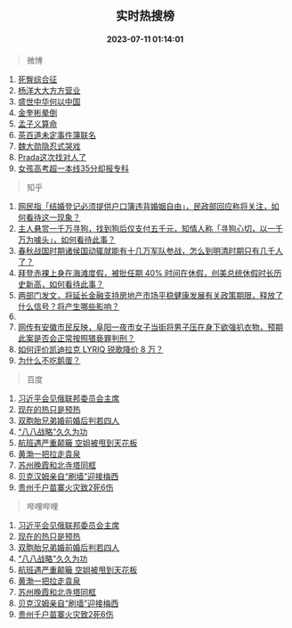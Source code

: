 <div align="center"><h2>实时热搜榜</h2><h4>2023-07-11 01:14:01</h4></div>

> 微博  

1. [死臀综合征](https://s.weibo.com/weibo?q=%E6%AD%BB%E8%87%80%E7%BB%BC%E5%90%88%E5%BE%81&t=31&band_rank=1&Refer=top)<br />
2. [杨洋大大方方营业](https://s.weibo.com/weibo?q=%23%E6%9D%A8%E6%B4%8B%E5%A4%A7%E5%A4%A7%E6%96%B9%E6%96%B9%E8%90%A5%E4%B8%9A%23&t=31&band_rank=2&Refer=top)<br />
3. [盛世中华何以中国](https://s.weibo.com/weibo?q=%23%E7%9B%9B%E4%B8%96%E4%B8%AD%E5%8D%8E%E4%BD%95%E4%BB%A5%E4%B8%AD%E5%9B%BD%23&t=31&band_rank=3&Refer=top)<br />
4. [金奎彬晕倒](https://s.weibo.com/weibo?q=%23%E9%87%91%E5%A5%8E%E5%BD%AC%E6%99%95%E5%80%92%23&t=31&band_rank=4&Refer=top)<br />
5. [孟子义算命](https://s.weibo.com/weibo?q=%E5%AD%9F%E5%AD%90%E4%B9%89%E7%AE%97%E5%91%BD&t=31&band_rank=5&Refer=top)<br />
6. [茶百道未定事件簿联名](https://s.weibo.com/weibo?q=%E8%8C%B6%E7%99%BE%E9%81%93%E6%9C%AA%E5%AE%9A%E4%BA%8B%E4%BB%B6%E7%B0%BF%E8%81%94%E5%90%8D&t=31&band_rank=6&Refer=top)<br />
7. [魏大勋隐忍式哭戏](https://s.weibo.com/weibo?q=%23%E9%AD%8F%E5%A4%A7%E5%8B%8B%E9%9A%90%E5%BF%8D%E5%BC%8F%E5%93%AD%E6%88%8F%23&t=31&band_rank=7&Refer=top)<br />
8. [Prada这次找对人了](https://s.weibo.com/weibo?q=%23Prada%E8%BF%99%E6%AC%A1%E6%89%BE%E5%AF%B9%E4%BA%BA%E4%BA%86%23&t=31&band_rank=8&Refer=top)<br />
9. [女孩高考超一本线35分却报专科](https://s.weibo.com/weibo?q=%23%E5%A5%B3%E5%AD%A9%E9%AB%98%E8%80%83%E8%B6%85%E4%B8%80%E6%9C%AC%E7%BA%BF35%E5%88%86%E5%8D%B4%E6%8A%A5%E4%B8%93%E7%A7%91%23&t=31&band_rank=9&Refer=top)<br />

> 知乎  

1. [网民指「结婚登记必须提供户口簿违背婚姻自由」，民政部回应称将关注，如何看待这一现象？](https://www.zhihu.com/question/611310583)<br />
2. [主人悬赏一千万寻狗，找到狗后仅支付五千元，知情人称「寻狗心切，以一千万为噱头」，如何看待此事？](https://www.zhihu.com/question/611291798)<br />
3. [春秋战国时期诸侯国动辄就能有十几万军队参战，怎么到明清时期只有几千人了？](https://www.zhihu.com/question/611197393)<br />
4. [拜登赤裸上身在海滩度假，被批任期 40% 时间在休假，创美总统休假时长历史新高，如何看待此事？](https://www.zhihu.com/question/611322540)<br />
5. [两部门发文，将延长金融支持房地产市场平稳健康发展有关政策期限，释放了什么信号？将产生哪些影响？](https://www.zhihu.com/question/611373099)<br />
6. []()<br />
7. [网传有安徽市民反映，阜阳一夜市女子当街将男子压在身下欲强扒衣物，预期此案是否会正常按照猥亵罪判刑？](https://www.zhihu.com/question/611354606)<br />
8. [如何评价凯迪拉克 LYRIQ 锐歌降价 8 万？](https://www.zhihu.com/question/611313842)<br />
9. [为什么不吃鹅蛋？](https://www.zhihu.com/question/334887852)<br />

> 百度  

1. [习近平会见俄联邦委员会主席](https://www.baidu.com/s?wd=%E4%B9%A0%E8%BF%91%E5%B9%B3%E4%BC%9A%E8%A7%81%E4%BF%84%E8%81%94%E9%82%A6%E5%A7%94%E5%91%98%E4%BC%9A%E4%B8%BB%E5%B8%AD&sa=fyb_news&rsv_dl=fyb_news)<br />
2. [现在的热只是预热](https://www.baidu.com/s?wd=%E7%8E%B0%E5%9C%A8%E7%9A%84%E7%83%AD%E5%8F%AA%E6%98%AF%E9%A2%84%E7%83%AD&sa=fyb_news&rsv_dl=fyb_news)<br />
3. [双胞胎兄弟婚前婚后判若四人](https://www.baidu.com/s?wd=%E5%8F%8C%E8%83%9E%E8%83%8E%E5%85%84%E5%BC%9F%E5%A9%9A%E5%89%8D%E5%A9%9A%E5%90%8E%E5%88%A4%E8%8B%A5%E5%9B%9B%E4%BA%BA&sa=fyb_news&rsv_dl=fyb_news)<br />
4. [“八八战略”久久为功](https://www.baidu.com/s?wd=%E2%80%9C%E5%85%AB%E5%85%AB%E6%88%98%E7%95%A5%E2%80%9D%E4%B9%85%E4%B9%85%E4%B8%BA%E5%8A%9F&sa=fyb_news&rsv_dl=fyb_news)<br />
5. [航班遇严重颠簸 空姐被甩到天花板](https://www.baidu.com/s?wd=%E8%88%AA%E7%8F%AD%E9%81%87%E4%B8%A5%E9%87%8D%E9%A2%A0%E7%B0%B8+%E7%A9%BA%E5%A7%90%E8%A2%AB%E7%94%A9%E5%88%B0%E5%A4%A9%E8%8A%B1%E6%9D%BF&sa=fyb_news&rsv_dl=fyb_news)<br />
6. [黄渤一把拉走袁泉](https://www.baidu.com/s?wd=%E9%BB%84%E6%B8%A4%E4%B8%80%E6%8A%8A%E6%8B%89%E8%B5%B0%E8%A2%81%E6%B3%89&sa=fyb_news&rsv_dl=fyb_news)<br />
7. [苏州晚霞和北寺塔同框](https://www.baidu.com/s?wd=%E8%8B%8F%E5%B7%9E%E6%99%9A%E9%9C%9E%E5%92%8C%E5%8C%97%E5%AF%BA%E5%A1%94%E5%90%8C%E6%A1%86&sa=fyb_news&rsv_dl=fyb_news)<br />
8. [贝克汉姆亲自“刷墙”迎接梅西](https://www.baidu.com/s?wd=%E8%B4%9D%E5%85%8B%E6%B1%89%E5%A7%86%E4%BA%B2%E8%87%AA%E2%80%9C%E5%88%B7%E5%A2%99%E2%80%9D%E8%BF%8E%E6%8E%A5%E6%A2%85%E8%A5%BF&sa=fyb_news&rsv_dl=fyb_news)<br />
9. [贵州千户苗寨火灾致2死6伤](https://www.baidu.com/s?wd=%E8%B4%B5%E5%B7%9E%E5%8D%83%E6%88%B7%E8%8B%97%E5%AF%A8%E7%81%AB%E7%81%BE%E8%87%B42%E6%AD%BB6%E4%BC%A4&sa=fyb_news&rsv_dl=fyb_news)<br />

> 哔哩哔哩  

1. [习近平会见俄联邦委员会主席](https://www.baidu.com/s?wd=%E4%B9%A0%E8%BF%91%E5%B9%B3%E4%BC%9A%E8%A7%81%E4%BF%84%E8%81%94%E9%82%A6%E5%A7%94%E5%91%98%E4%BC%9A%E4%B8%BB%E5%B8%AD&sa=fyb_news&rsv_dl=fyb_news)<br />
2. [现在的热只是预热](https://www.baidu.com/s?wd=%E7%8E%B0%E5%9C%A8%E7%9A%84%E7%83%AD%E5%8F%AA%E6%98%AF%E9%A2%84%E7%83%AD&sa=fyb_news&rsv_dl=fyb_news)<br />
3. [双胞胎兄弟婚前婚后判若四人](https://www.baidu.com/s?wd=%E5%8F%8C%E8%83%9E%E8%83%8E%E5%85%84%E5%BC%9F%E5%A9%9A%E5%89%8D%E5%A9%9A%E5%90%8E%E5%88%A4%E8%8B%A5%E5%9B%9B%E4%BA%BA&sa=fyb_news&rsv_dl=fyb_news)<br />
4. [“八八战略”久久为功](https://www.baidu.com/s?wd=%E2%80%9C%E5%85%AB%E5%85%AB%E6%88%98%E7%95%A5%E2%80%9D%E4%B9%85%E4%B9%85%E4%B8%BA%E5%8A%9F&sa=fyb_news&rsv_dl=fyb_news)<br />
5. [航班遇严重颠簸 空姐被甩到天花板](https://www.baidu.com/s?wd=%E8%88%AA%E7%8F%AD%E9%81%87%E4%B8%A5%E9%87%8D%E9%A2%A0%E7%B0%B8+%E7%A9%BA%E5%A7%90%E8%A2%AB%E7%94%A9%E5%88%B0%E5%A4%A9%E8%8A%B1%E6%9D%BF&sa=fyb_news&rsv_dl=fyb_news)<br />
6. [黄渤一把拉走袁泉](https://www.baidu.com/s?wd=%E9%BB%84%E6%B8%A4%E4%B8%80%E6%8A%8A%E6%8B%89%E8%B5%B0%E8%A2%81%E6%B3%89&sa=fyb_news&rsv_dl=fyb_news)<br />
7. [苏州晚霞和北寺塔同框](https://www.baidu.com/s?wd=%E8%8B%8F%E5%B7%9E%E6%99%9A%E9%9C%9E%E5%92%8C%E5%8C%97%E5%AF%BA%E5%A1%94%E5%90%8C%E6%A1%86&sa=fyb_news&rsv_dl=fyb_news)<br />
8. [贝克汉姆亲自“刷墙”迎接梅西](https://www.baidu.com/s?wd=%E8%B4%9D%E5%85%8B%E6%B1%89%E5%A7%86%E4%BA%B2%E8%87%AA%E2%80%9C%E5%88%B7%E5%A2%99%E2%80%9D%E8%BF%8E%E6%8E%A5%E6%A2%85%E8%A5%BF&sa=fyb_news&rsv_dl=fyb_news)<br />
9. [贵州千户苗寨火灾致2死6伤](https://www.baidu.com/s?wd=%E8%B4%B5%E5%B7%9E%E5%8D%83%E6%88%B7%E8%8B%97%E5%AF%A8%E7%81%AB%E7%81%BE%E8%87%B42%E6%AD%BB6%E4%BC%A4&sa=fyb_news&rsv_dl=fyb_news)<br />
